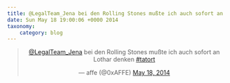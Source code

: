 ```yaml
---
title: @LegalTeam_Jena bei den Rolling Stones mußte ich auch sofort an Lothar denken #tatort
date: Sun May 18 19:00:06 +0000 2014
taxonomy:
    category: blog
---
```

<blockquote class="twitter-tweet" align="center" width="350"><p lang="de" dir="ltr"><a href="https://twitter.com/LegalTeam_Jena">@LegalTeam_Jena</a> bei den Rolling Stones mußte ich auch sofort an Lothar denken <a href="https://twitter.com/hashtag/tatort?src=hash">#tatort</a></p>&mdash; affe (@0xAFFE) <a href="https://twitter.com/0xAFFE/status/468103755037433856">May 18, 2014</a></blockquote>
